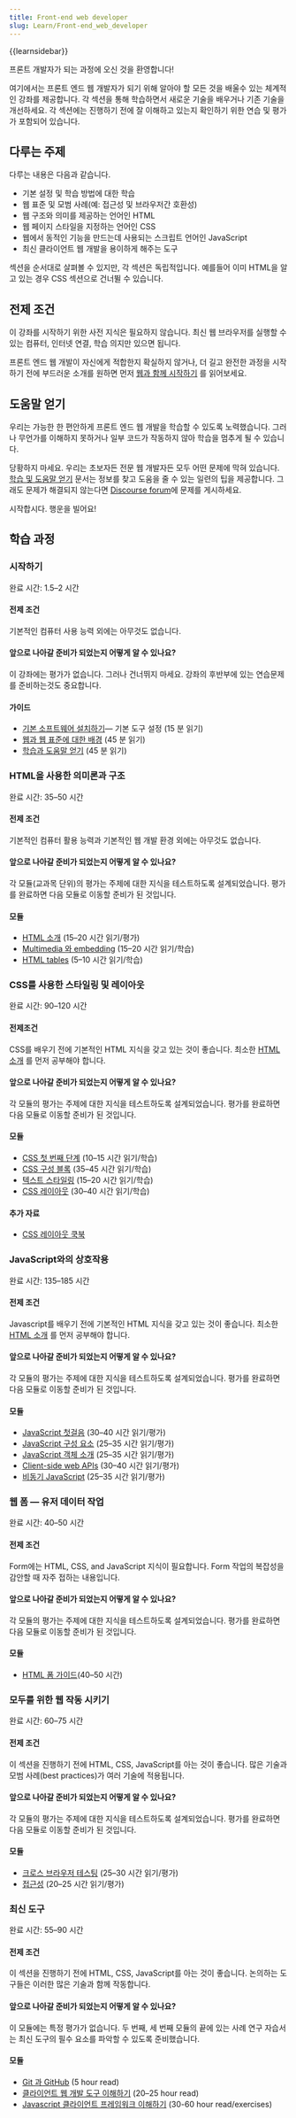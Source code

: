 ```yaml
---
title: Front-end web developer
slug: Learn/Front-end_web_developer
---
```


{{learnsidebar}}

프론트 개발자가 되는 과정에 오신 것을 환영합니다!

여기에서는 프론트 엔드 웹 개발자가 되기 위해 알아야 할 모든 것을 배울수 있는 체계적인 강좌를 제공합니다. 각 섹션을 통해 학습하면서 새로운 기술을 배우거나 기존 기술을 개선하세요. 각 섹션에는 진행하기 전에 잘 이해하고 있는지 확인하기 위한 연습 및 평가가 포함되어 있습니다.

## 다루는 주제

다루는 내용은 다음과 같습니다.

- 기본 설정 및 학습 방법에 대한 학습
- 웹 표준 및 모범 사례(예: 접근성 및 브라우저간 호환성)
- 웹 구조와 의미를 제공하는 언어인 HTML
- 웹 페이지 스타일을 지정하는 언어인 CSS
- 웹에서 동적인 기능을 만드는데 사용되는 스크립트 언어인 JavaScript
- 최신 클라이언트 웹 개발을 용이하게 해주는 도구

섹션을 순서대로 살펴볼 수 있지만, 각 섹션은 독립적입니다. 예를들어 이미 HTML을 알고 있는 경우 CSS 섹션으로 건너뛸 수 있습니다.

## 전제 조건

이 강좌를 시작하기 위한 사전 지식은 필요하지 않습니다. 최신 웹 브라우저를 실행할 수 있는 컴퓨터, 인터넷 연결, 학습 의지만 있으면 됩니다.

프론트 엔드 웹 개발이 자신에게 적합한지 확실하지 않거나, 더 길고 완전한 과정을 시작하기 전에 부드러운 소개를 원하면 먼저 [웹과 함께 시작하기](/ko/docs/Learn/Getting_started_with_the_web) 를 읽어보세요.

## 도움말 얻기

우리는 가능한 한 편안하게 프론트 엔드 웹 개발을 학습할 수 있도록 노력했습니다. 그러나 무언가를 이해하지 못하거나 일부 코드가 작동하지 않아 학습을 멈추게 될 수 있습니다.

당황하지 마세요. 우리는 초보자든 전문 웹 개발자든 모두 어떤 문제에 막혀 있습니다. [학습 및 도움말 얻기](/ko/docs/Learn/Learning_and_getting_help) 문서는 정보를 찾고 도움을 줄 수 있는 일련의 팁을 제공합니다. 그래도 문제가 해결되지 않는다면 [Discourse forum](https://discourse.mozilla.org/c/mdn/learn/)에 문제를 게시하세요.

시작합시다. 행운을 빌어요!

## 학습 과정

### 시작하기

완료 시간: 1.5–2 시간

#### 전제 조건

기본적인 컴퓨터 사용 능력 외에는 아무것도 없습니다.

#### 앞으로 나아갈 준비가 되었는지 어떻게 알 수 있나요?

이 강좌에는 평가가 없습니다. 그러나 건너뛰지 마세요. 강좌의 후반부에 있는 연습문제를 준비하는것도 중요합니다.

#### 가이드

- [기본 소프트웨어 설치하기](/ko/docs/Learn/Getting_started_with_the_web/Installing_basic_software)— 기본 도구 설정 (15 분 읽기)
- [웹과 웹 표준에 대한 배경](/ko/docs/Learn/Getting_started_with_the_web/The_web_and_web_standards) (45 분 읽기)
- [학습과 도움말 얻기](/ko/docs/Learn/Learning_and_getting_help) (45 분 읽기)

### HTML을 사용한 의미론과 구조

완료 시간: 35–50 시간

#### 전제 조건

기본적인 컴퓨터 활용 능력과 기본적인 웹 개발 환경 외에는 아무것도 없습니다.

#### 앞으로 나아갈 준비가 되었는지 어떻게 알 수 있나요?

각 모듈(교과목 단위)의 평가는 주제에 대한 지식을 테스트하도록 설계되었습니다.
평가를 완료하면 다음 모듈로 이동할 준비가 된 것입니다.

#### 모듈

- [HTML 소개](/ko/docs/Learn/HTML/Introduction_to_HTML) (15–20 시간 읽기/평가)
- [Multimedia 와 embedding](/ko/docs/Learn/HTML/Multimedia_and_embedding) (15–20 시간 읽기/학습)
- [HTML tables](/ko/docs/Learn/HTML/Tables) (5–10 시간 읽기/학습)

### CSS를 사용한 스타일링 및 레이아웃

완료 시간: 90–120 시간

#### 전제조건

CSS를 배우기 전에 기본적인 HTML 지식을 갖고 있는 것이 좋습니다. 최소한 [HTML 소개](/ko/docs/Learn/HTML/Introduction_to_HTML) 를 먼저 공부해야 합니다.

#### 앞으로 나아갈 준비가 되었는지 어떻게 알 수 있나요?

각 모듈의 평가는 주제에 대한 지식을 테스트하도록 설계되었습니다.
평가를 완료하면 다음 모듈로 이동할 준비가 된 것입니다.

#### 모듈

- [CSS 첫 번째 단계](/ko/docs/Learn/CSS/First_steps) (10–15 시간 읽기/학습)
- [CSS 구성 블록](/ko/docs/Learn/CSS/Building_blocks) (35–45 시간 읽기/학습)
- [텍스트 스타일링](/ko/docs/Learn/CSS/Styling_text) (15–20 시간 읽기/학습)
- [CSS 레이아웃](/ko/docs/Learn/CSS/CSS_layout) (30–40 시간 읽기/학습)

#### 추가 자료

- [CSS 레이아웃 쿡북](/ko/docs/Web/CSS/Layout_cookbook)

### JavaScript와의 상호작용

완료 시간: 135–185 시간

#### 전제 조건

Javascript를 배우기 전에 기본적인 HTML 지식을 갖고 있는 것이 좋습니다. 최소한 [HTML 소개](/ko/docs/Learn/HTML/Introduction_to_HTML) 를 먼저 공부해야 합니다.

#### 앞으로 나아갈 준비가 되었는지 어떻게 알 수 있나요?

각 모듈의 평가는 주제에 대한 지식을 테스트하도록 설계되었습니다.
평가를 완료하면 다음 모듈로 이동할 준비가 된 것입니다.

#### 모듈

- [JavaScript 첫걸음](/ko/docs/Learn/JavaScript/First_steps) (30–40 시간 읽기/평가)
- [JavaScript 구성 요소](/ko/docs/Learn/JavaScript/Building_blocks) (25–35 시간 읽기/평가)
- [JavaScript 객체 소개](/ko/docs/Learn/JavaScript/Objects) (25–35 시간 읽기/평가)
- [Client-side web APIs](/ko/docs/Learn/JavaScript/Client-side_web_APIs) (30–40 시간 읽기/평가)
- [비동기 JavaScript](/ko/docs/Learn/JavaScript/Asynchronous) (25–35 시간 읽기/평가)

### 웹 폼 — 유저 데이터 작업

완료 시간: 40–50 시간

#### 전제 조건

Form에는 HTML, CSS, and JavaScript 지식이 필요합니다. Form 작업의 복잡성을 감안할 때 자주 접하는 내용입니다.

#### 앞으로 나아갈 준비가 되었는지 어떻게 알 수 있나요?

각 모듈의 평가는 주제에 대한 지식을 테스트하도록 설계되었습니다.
평가를 완료하면 다음 모듈로 이동할 준비가 된 것입니다.

#### 모듈

- [HTML 폼 가이드](/ko/docs/Learn/Forms)(40–50 시간)

### 모두를 위한 웹 작동 시키기

완료 시간: 60–75 시간

#### 전제 조건

이 섹션을 진행하기 전에 HTML, CSS, JavaScript를 아는 것이 좋습니다. 많은 기술과 모범 사례(best practices)가 여러 기술에 적용됩니다.

#### 앞으로 나아갈 준비가 되었는지 어떻게 알 수 있나요?

각 모듈의 평가는 주제에 대한 지식을 테스트하도록 설계되었습니다.
평가를 완료하면 다음 모듈로 이동할 준비가 된 것입니다.

#### 모듈

- [크로스 브라우저 테스팅](/ko/docs/Learn/Tools_and_testing/Cross_browser_testing) (25–30 시간 읽기/평가)
- [접근성](/ko/docs/Learn/Accessibility) (20–25 시간 읽기/평가)

### 최신 도구

완료 시간: 55–90 시간

#### 전제 조건

이 섹션을 진행하기 전에 HTML, CSS, JavaScript를 아는 것이 좋습니다. 논의하는 도구들은 이러한 많은 기술과 함께 작동합니다.

#### 앞으로 나아갈 준비가 되었는지 어떻게 알 수 있나요?

이 모듈에는 특정 평가가 없습니다. 두 번째, 세 번째 모듈의 끝에 있는 사례 연구 자습서는 최신 도구의 필수 요소를 파악할 수 있도록 준비했습니다.

#### 모듈

- [Git 과 GitHub](/ko/docs/Learn/Tools_and_testing/GitHub) (5 hour read)
- [클라이언트 웹 개발 도구 이해하기](/ko/docs/Learn/Tools_and_testing/Understanding_client-side_tools) (20–25 hour read)
- [Javascript 클라이언트 프레임워크 이해하기](/ko/docs/Learn/Tools_and_testing/Client-side_JavaScript_frameworks) (30-60 hour read/exercises)
